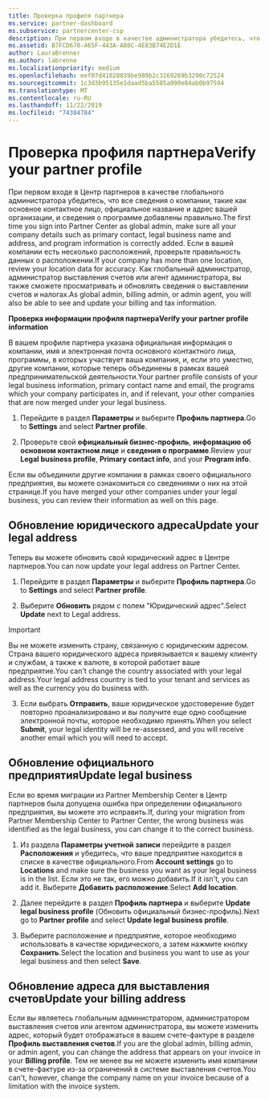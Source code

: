 ```yaml
---
title: Проверка профиля партнера
ms.service: partner-dashboard
ms.subservice: partnercenter-csp
description: При первом входе в качестве администратора убедитесь, что данные службы поддержки указаны правильно, внесите сведения об освобождении от уплаты налогов, если необходимо, и проверьте контактные данные в профилях.
ms.assetid: B7FCD670-465F-443A-A80C-4E83B74E2D1E
author: LauraBrenner
ms.author: labrenne
ms.localizationpriority: medium
ms.openlocfilehash: eef07d41028039be989b2c3169269b3290c72524
ms.sourcegitcommit: 1c3d3b95135e1daad5ba5585a090e84ab0b97594
ms.translationtype: MT
ms.contentlocale: ru-RU
ms.lasthandoff: 11/22/2019
ms.locfileid: "74384784"
---
```

# <a name="verify-your-partner-profile"></a><span data-ttu-id="8f655-103">Проверка профиля партнера</span><span class="sxs-lookup"><span data-stu-id="8f655-103">Verify your partner profile</span></span>

<span data-ttu-id="8f655-104">При первом входе в Центр партнеров в качестве глобального администратора убедитесь, что все сведения о компании, такие как основное контактное лицо, официальное название и адрес вашей организации, и сведения о программе добавлены правильно.</span><span class="sxs-lookup"><span data-stu-id="8f655-104">The first time you sign into Partner Center as  global admin, make sure all your company details such as primary contact, legal business name and address, and program information is correctly added.</span></span> <span data-ttu-id="8f655-105">Если в вашей компании есть несколько расположений, проверьте правильность данных о расположении.</span><span class="sxs-lookup"><span data-stu-id="8f655-105">If your company has more than one location, review your location data for accuracy.</span></span> <span data-ttu-id="8f655-106">Как глобальный администратор, администратор выставления счетов или агент администратора, вы также сможете просматривать и обновлять сведения о выставлении счетов и налогах.</span><span class="sxs-lookup"><span data-stu-id="8f655-106">As global admin, billing admin, or admin agent, you will also be able to see and update your billing and tax information.</span></span> 

<span data-ttu-id="8f655-107">**Проверка информации профиля партнера**</span><span class="sxs-lookup"><span data-stu-id="8f655-107">**Verify your partner profile information**</span></span>

<span data-ttu-id="8f655-108">В вашем профиле партнера указана официальная информация о компании, имя и электронная почта основного контактного лица, программы, в которых участвует ваша компания, и, если это уместно, другие компании, которые теперь объединены в рамках вашей предпринимательской деятельности.</span><span class="sxs-lookup"><span data-stu-id="8f655-108">Your partner profile consists of your legal business information, primary contact name and email, the programs which your company participates in, and if relevant, your other companies that are now merged under your legal business.</span></span>

1.  <span data-ttu-id="8f655-109">Перейдите в раздел **Параметры** и выберите **Профиль партнера**.</span><span class="sxs-lookup"><span data-stu-id="8f655-109">Go to **Settings** and select **Partner profile**.</span></span>

2.  <span data-ttu-id="8f655-110">Проверьте свой **официальный бизнес-профиль**, **информацию об основном контактном лице** и **сведения о программе**.</span><span class="sxs-lookup"><span data-stu-id="8f655-110">Review your **Legal business profile**, **Primary contact info**, and your **Program info**.</span></span>

<span data-ttu-id="8f655-111">Если вы объединили другие компании в рамках своего официального предприятия, вы можете ознакомиться со сведениями о них на этой странице.</span><span class="sxs-lookup"><span data-stu-id="8f655-111">If you have merged your other companies under your legal business, you can review their information as well on this page.</span></span>

## <a name="update-your-legal-address"></a><span data-ttu-id="8f655-112">Обновление юридического адреса</span><span class="sxs-lookup"><span data-stu-id="8f655-112">Update your legal address</span></span>

<span data-ttu-id="8f655-113">Теперь вы можете обновить свой юридический адрес в Центре партнеров.</span><span class="sxs-lookup"><span data-stu-id="8f655-113">You can now update your legal address on Partner Center.</span></span>

1. <span data-ttu-id="8f655-114">Перейдите в раздел **Параметры** и выберите **Профиль партнера**.</span><span class="sxs-lookup"><span data-stu-id="8f655-114">Go to **Settings** and select **Partner profile**.</span></span> 

2. <span data-ttu-id="8f655-115">Выберите **Обновить** рядом с полем "Юридический адрес".</span><span class="sxs-lookup"><span data-stu-id="8f655-115">Select **Update** next to Legal address.</span></span> 

>[!Important]
><span data-ttu-id="8f655-116">Вы не можете изменить страну, связанную с юридическим адресом. Страна вашего юридического адреса привязывается к вашему клиенту и службам, а также к валюте, в которой работает ваше предприятие.</span><span class="sxs-lookup"><span data-stu-id="8f655-116">You can't change the country associated with your legal address.Your legal address country is tied to your tenant and services as well as the currency you do business with.</span></span> 

3. <span data-ttu-id="8f655-117">Если выбрать **Отправить**, ваше юридическое удостоверение будет повторно проанализировано и вы получите еще одно сообщение электронной почты, которое необходимо принять.</span><span class="sxs-lookup"><span data-stu-id="8f655-117">When you select **Submit**, your legal identity will be re-assessed, and you will receive another email which you will need to accept.</span></span>

## <a name="update-legal-business"></a><span data-ttu-id="8f655-118">Обновление официального предприятия</span><span class="sxs-lookup"><span data-stu-id="8f655-118">Update legal business</span></span>

<span data-ttu-id="8f655-119">Если во время миграции из Partner Membership Center в Центр партнеров была допущена ошибка при определении официального предприятия, вы можете это исправить.</span><span class="sxs-lookup"><span data-stu-id="8f655-119">If, during your migration from Partner Membership Center to Partner Center, the wrong business was identified as the legal business, you can change it to the correct business.</span></span>

1. <span data-ttu-id="8f655-120">Из раздела **Параметры учетной записи** перейдите в раздел **Расположения** и убедитесь, что ваше предприятие находится в списке в качестве официального.</span><span class="sxs-lookup"><span data-stu-id="8f655-120">From **Account settings** go to **Locations** and make sure the business you want as your legal business is in the list.</span></span> <span data-ttu-id="8f655-121">Если это не так, его можно добавить.</span><span class="sxs-lookup"><span data-stu-id="8f655-121">If it isn't, you can add it.</span></span> <span data-ttu-id="8f655-122">Выберите **Добавить расположение**.</span><span class="sxs-lookup"><span data-stu-id="8f655-122">Select **Add location**.</span></span>

2.  <span data-ttu-id="8f655-123">Далее перейдите в раздел **Профиль партнера** и выберите **Update legal business profile** (Обновить официальный бизнес-профиль).</span><span class="sxs-lookup"><span data-stu-id="8f655-123">Next go to **Partner profile** and select **Update legal business profile**.</span></span>

3.  <span data-ttu-id="8f655-124">Выберите расположение и предприятие, которое необходимо использовать в качестве юридического, а затем нажмите кнопку **Сохранить**.</span><span class="sxs-lookup"><span data-stu-id="8f655-124">Select the location and business you want to use as your legal business and then select **Save**.</span></span>

## <a name="update-your-billing-address"></a><span data-ttu-id="8f655-125">Обновление адреса для выставления счетов</span><span class="sxs-lookup"><span data-stu-id="8f655-125">Update your billing address</span></span>

<span data-ttu-id="8f655-126">Если вы являетесь глобальным администратором, администратором выставления счетов или агентом администратора, вы можете изменить адрес, который будет отображаться в вашем счете-фактуре в разделе **Профиль выставления счетов**.</span><span class="sxs-lookup"><span data-stu-id="8f655-126">If you are the global admin, billing admin, or admin agent, you can change the address that appears on your invoice in your **Billing profile**.</span></span> <span data-ttu-id="8f655-127">Тем не менее вы не можете изменить имя компании в счете-фактуре из-за ограничений в системе выставления счетов.</span><span class="sxs-lookup"><span data-stu-id="8f655-127">You can't, however, change the company name on your invoice because of a limitation with the invoice system.</span></span>

 


